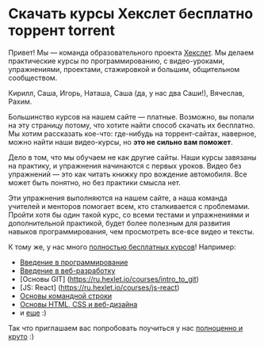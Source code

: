 # Скачать курсы Хекслет бесплатно торрент torrent

Привет! Мы — команда образовательного проекта [Хекслет](https://ru.hexlet.io/). Мы делаем практические курсы по программированию, с видео-уроками, упражнениями, проектами, стажировкой и большим, общительном сообществом. 

Кирилл, Саша, Игорь, Наташа, Саша (да, у нас два Саши!), Вячеслав, Рахим.

Большинство курсов на нашем сайте — платные. Возможно, вы попали на эту страницу потому, что хотите найти способ скачать их бесплатно. Мы хотим рассказать кое-что: где-нибудь на торрент-сайтах, наверное, можно найти наши видео-курсы, но **это не сильно вам поможет**.

Дело в том, что мы обучаем не как другие сайты. Наши курсы завязаны на практику, и упражнения начинаются с первых уроков. Видео без упражнений — это как читать книжку про вождение автомобиля. Все может быть понятно, но без практики смысла нет.

Эти упражнения выполняются на нашем сайте, а наша команда учителей и менторов помогает всем, кто сталкивается с проблемами. Пройти хотя бы один такой курс, со всеми тестами и упражнениями и дополнительной практикой, будет более полезным для развития навыков программирования, чем просмотреть все-все видео и тексты.

К тому же, у нас много [полностью бесплатных курсов](https://ru.hexlet.io/courses/free)! Например:

- [Введение в программирование](https://ru.hexlet.io/courses/introduction_to_programming)
- [Введение в веб-разработку](https://ru.hexlet.io/courses/intro_to_web_development)
- [Основы GIT] (https://ru.hexlet.io/courses/intro_to_git)
- [JS: React] (https://ru.hexlet.io/courses/js-react)
- [Основы командной строки](https://ru.hexlet.io/courses/cli-basics)
- [Основы HTML, CSS и веб-дизайна](https://ru.hexlet.io/courses/html)
- и [еще](https://ru.hexlet.io/courses/free) :)

Так что приглашаем вас попробовать поучиться у нас [полноценно и круто](https://ru.hexlet.io/) :)
